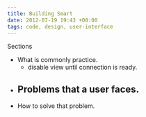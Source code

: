 ```yaml
---
title: Building Smart 
date: 2012-07-19 19:43 +08:00
tags: code, design, user-interface
---
```


Sections


- What is commonly practice.
  - disable view until connection is ready.
- Problems that a user faces.
  - 
- How to solve that problem.

